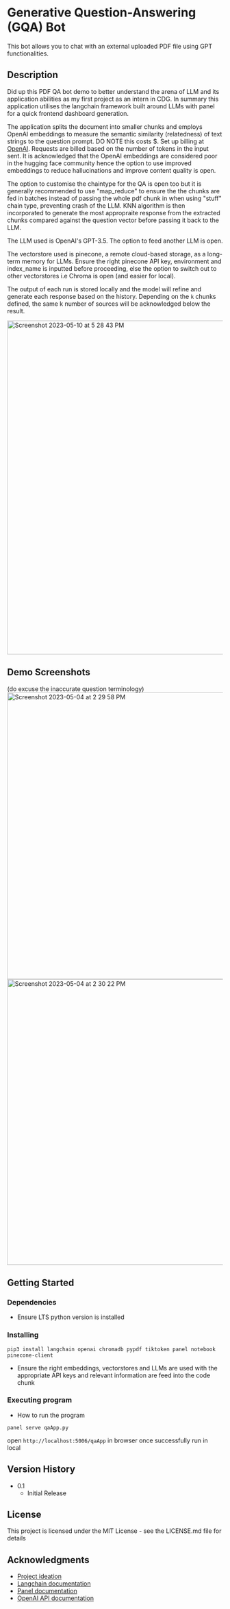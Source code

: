 # Generative Question-Answering (GQA) Bot

This bot allows you to chat with an external uploaded PDF file using GPT functionalities.

## Description
Did up this PDF QA bot demo to better understand the arena of LLM and its application abilities as my first project as an intern in CDG. In summary this application utilises the langchain framework built around LLMs with panel for a quick frontend dashboard generation.

The application splits the document into smaller chunks and employs OpenAI embeddings to measure the semantic similarity (relatedness) of text strings to the question prompt. DO NOTE this costs $. Set up billing at [OpenAI](https://platform.openai.com/account). Requests are billed based on the number of tokens in the input sent. It is acknowledged that the OpenAI embeddings are considered poor in the hugging face community hence the option to use improved embeddings to reduce hallucinations and improve content quality is open.

The option to customise the chaintype for the QA is open too but it is generally recommended to use "map_reduce" to ensure the the chunks are fed in batches instead of passing the whole pdf chunk in when using "stuff" chain type, preventing crash of the LLM. KNN algorithm is then incorporated to generate the most appropraite response from the extracted chunks compared against the question vector before passing it back to the LLM.

The LLM used is OpenAI's GPT-3.5. The option to feed another LLM is open.

The vectorstore used is pinecone, a remote cloud-based storage, as a long-term memory for LLMs. Ensure the right pinecone API key, environment and index_name is inputted before proceeding, else the option to switch out to other vectorstores i.e Chroma is open (and easier for local).

The output of each run is stored locally and the model will refine and generate each response based on the history. Depending on the `k` chunks defined, the same k number of sources will be acknowledged below the result.

<img width="779" alt="Screenshot 2023-05-10 at 5 28 43 PM" src="https://github.com/joshuagohez/Generative-Question-Answering/assets/96434745/806db7ba-d690-416e-9352-dd2b57a676f1">

## Demo Screenshots

(do excuse the inaccurate question terminology)
<img width="669" alt="Screenshot 2023-05-04 at 2 29 58 PM" src="https://user-images.githubusercontent.com/96434745/236127424-30805ed3-9cd4-4563-9f38-a583b5c13d71.png">
<img width="667" alt="Screenshot 2023-05-04 at 2 30 22 PM" src="https://user-images.githubusercontent.com/96434745/236127430-8859043e-96c0-4d84-a2ab-7ff3b77c84cf.png">

## Getting Started

### Dependencies

* Ensure LTS python version is installed

### Installing

`pip3 install langchain openai chromadb pypdf tiktoken panel notebook pinecone-client`
* Ensure the right embeddings, vectorstores and LLMs are used with the appropriate API keys and relevant information are feed into the code chunk

### Executing program

* How to run the program
```
panel serve qaApp.py
```
open `http://localhost:5006/qaApp` in browser once successfully run in local

## Version History

* 0.1
    * Initial Release

## License

This project is licensed under the MIT License - see the LICENSE.md file for details

## Acknowledgments

* [Project ideation](https://www.youtube.com/watch?v=DXmiJKrQIvg&t=620s)
* [Langchain documentation](https://python.langchain.com/en/latest/index.html)
* [Panel documentation](https://panel.holoviz.org/)
* [OpenAI API documentation](https://platform.openai.com/docs/introduction)
